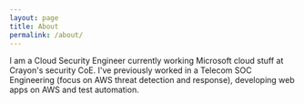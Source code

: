 ```yaml
---
layout: page
title: About
permalink: /about/
---
```


I am a Cloud Security Engineer currently working Microsoft cloud stuff at Crayon's security CoE. I've previously worked in a Telecom SOC Engineering (focus on AWS threat detection and response), developing web apps on AWS and test automation.

